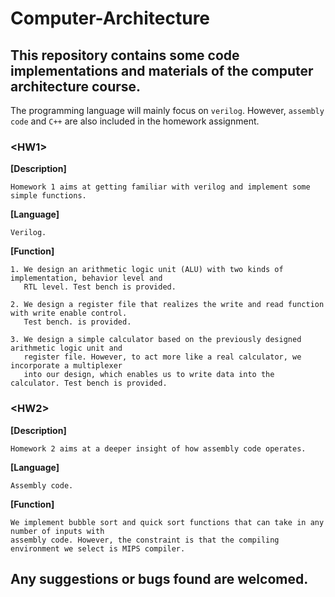 # Computer-Architecture
## This repository contains some code implementations and materials of the computer architecture course.

The programming language will mainly focus on `verilog`. However, `assembly code` and `C++` are also included in the homework assignment.

### **\<HW1\>**

**[Description]** 
    
    Homework 1 aims at getting familiar with verilog and implement some simple functions.

**[Language]**    
    
    Verilog.

**[Function]**    

    1. We design an arithmetic logic unit (ALU) with two kinds of implementation, behavior level and 
       RTL level. Test bench is provided. 
               
    2. We design a register file that realizes the write and read function with write enable control.
       Test bench. is provided.
               
    3. We design a simple calculator based on the previously designed arithmetic logic unit and 
       register file. However, to act more like a real calculator, we incorporate a multiplexer
       into our design, which enables us to write data into the calculator. Test bench is provided.








### **\<HW2\>**

**[Description]** 

    Homework 2 aims at a deeper insight of how assembly code operates.

**[Language]**    

    Assembly code.

**[Function]**    


    We implement bubble sort and quick sort functions that can take in any number of inputs with 
    assembly code. However, the constraint is that the compiling environment we select is MIPS compiler. 





## Any suggestions or bugs found are welcomed.
